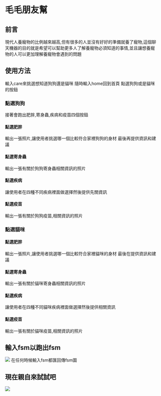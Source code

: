 # 毛毛朋友幫

## 前言
現代人養寵物的比例越來越高,但有很多的人並沒有好好的準備就養了寵物,這個聊天機器的目的就是希望可以幫助更多人了解養寵物必須知道的事情,並且讓想養寵物的人可以更加理解養寵物會遇到的問題

## 使用方法
輸入care來挑選想知道狗狗還是貓咪
隨時輸入home回到首頁
點選狗狗或是貓咪的按鈕
### 點選狗狗
接著會跑出肥胖,寄身蟲,疾病和疫苗四個按鈕
#### 點選肥胖
輸出一張照片,讓使用者挑選哪一個比較符合家裡狗狗的身材
最後再提供資訊和建議
#### 點選寄身蟲
輸出一張有關於狗狗寄身蟲相關資訊的照片
#### 點選疾病
讓使用者在四種不同疾病裡面做選擇然後提供先關資訊
#### 點選疫苗
輸出一張有關於狗狗疫苗,相關資訊的照片
### 點選貓咪 
#### 點選肥胖
輸出一張照片,讓使用者挑選哪一個比較符合家裡貓咪的身材
最後在提供資訊和建議
#### 點選寄身蟲
輸出一張有關於貓咪寄身蟲相關資訊的照片
#### 點選疾病
讓使用者在四種不同貓咪疾病裡面做選擇然後提供相關資訊
#### 點選疫苗
輸出一張有關於貓咪疫苗,相關資訊的照片
## 輸入fsm以跑出fsm
![](https://imgur.com/aispSB6.jpg)
在任何時候輸入fsm都匯回傳fsm圖

## 現在親自來試試吧

![](https://imgur.com/h8JgAed.jpg)
